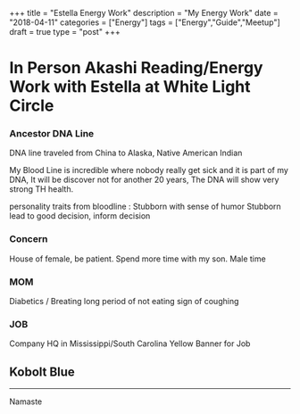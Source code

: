 +++
title = "Estella Energy Work"
description = "My Energy Work"
date = "2018-04-11"
categories = ["Energy"]
tags = ["Energy","Guide","Meetup"]
draft = true
type = "post"
+++

# In Person Akashi Reading/Energy Work with Estella at White Light Circle

### Ancestor DNA Line

DNA line traveled from China to Alaska,
Native American Indian

My Blood Line is incredible where nobody really get sick and it is part of my DNA, It will be discover not for another 20 years, The DNA will show very strong TH health.

personality traits from bloodline :
Stubborn with sense of humor
Stubborn lead to good decision, inform decision

### Concern
House of female, be patient. Spend more time with my son. Male time

### MOM
Diabetics / Breating 
long period of not eating
sign of coughing

### JOB
Company HQ in Mississippi/South Carolina
Yellow Banner for Job

## Kobolt Blue

---

Namaste